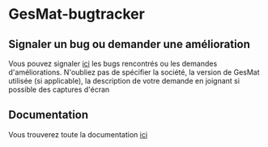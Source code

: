# GesMat-bugtracker

## Signaler un bug ou demander une amélioration
Vous pouvez signaler [ici](https://github.com/fbourgeois24/GesMat-bugtracker/issues/new) les bugs rencontrés ou les demandes d'améliorations.
N'oubliez pas de spécifier la société, la version de GesMat utilisée (si applicable), la description de votre demande en joignant si possible des captures d'écran

## Documentation
Vous trouverez toute la documentation [ici](https://github.com/fbourgeois24/GesMat-bugtracker/wiki)
